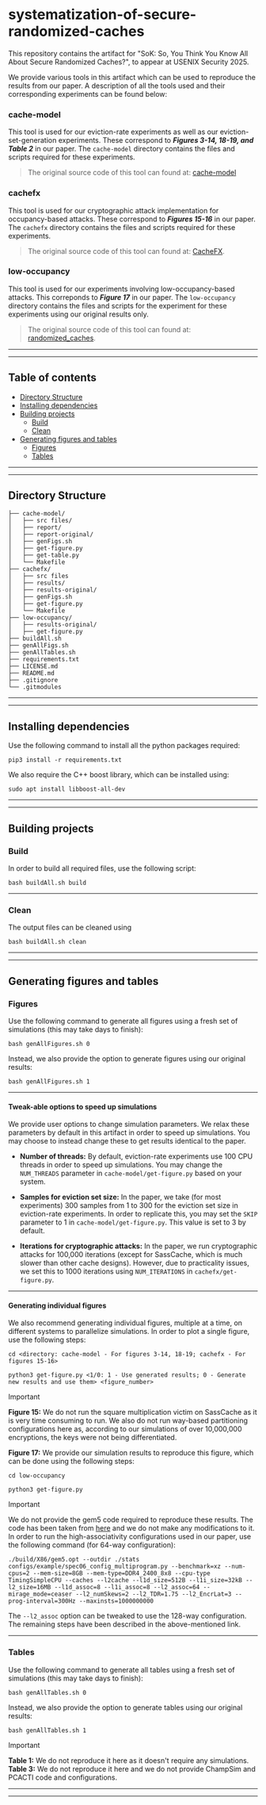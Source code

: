 # systematization-of-secure-randomized-caches

This repository contains the artifact for "SoK: So, You Think You Know All About Secure Randomized Caches?", to appear at USENIX Security 2025.

We provide various tools in this artifact which can be used to reproduce the results from our paper. A description of all the tools used and their corresponding experiments can be found below:

### cache-model

This tool is used for our eviction-rate experiments as well as our eviction-set-generation experiments. These correspond to **_Figures 3-14, 18-19, and Table 2_** in our paper. The `cache-model` directory contains the files and scripts required for these experiments.

> The original source code of this tool can found at: [cache-model](https://github.com/comparch-security/cache-model)

### cachefx

This tool is used for our cryptographic attack implementation for occupancy-based attacks. These correspond to **_Figures 15-16_** in our paper. The `cachefx` directory contains the files and scripts required for these experiments.

> The original source code of this tool can found at: [CacheFX](https://github.com/0xADE1A1DE/CacheFX).

### low-occupancy

This tool is used for our experiments involving low-occupancy-based attacks. This correponds to **_Figure 17_** in our paper. The `low-occupancy` directory contains the files and scripts for the experiment for these experiments using our original results only.

> The original source code of this tool can found at: [randomized_caches](https://github.com/SEAL-IIT-KGP/randomized_caches).

---
---

## Table of contents
* [Directory Structure](#directory-structure)
* [Installing dependencies](#installing-dependencies)
* [Building projects](#building-projects)
    * [Build](#build)
    * [Clean](#clean)
* [Generating figures and tables](#generating-figures-and-tables)
    * [Figures](#figures)
    * [Tables](#tables)

---
---

## Directory Structure

```
├── cache-model/
│   ├── src files/
│   ├── report/
│   ├── report-original/
│   ├── genFigs.sh
│   ├── get-figure.py
│   ├── get-table.py
│   └── Makefile
├── cachefx/
│   ├── src files
│   ├── results/
│   ├── results-original/
│   ├── genFigs.sh
│   ├── get-figure.py
│   └── Makefile
├── low-occupancy/
│   ├── results-original/
│   ├── get-figure.py
├── buildAll.sh
├── genAllFigs.sh
├── genAllTables.sh
├── requirements.txt
├── LICENSE.md
├── README.md
├── .gitignore
└── .gitmodules
```

---
---

## Installing dependencies

Use the following command to install all the python packages required:

```
pip3 install -r requirements.txt
```

We also require the C++ boost library, which can be installed using:

```
sudo apt install libboost-all-dev
```

---
---

## Building projects
### Build

In order to build all required files, use the following script:

```
bash buildAll.sh build
```

---

### Clean
The output files can be cleaned using

```
bash buildAll.sh clean
```

---
---

## Generating figures and tables
### Figures

Use the following command to generate all figures using a fresh set of simulations (this may take days to finish):

```
bash genAllFigures.sh 0
```

Instead, we also provide the option to generate figures using our original results:

```
bash genAllFigures.sh 1
```

---

#### Tweak-able options to speed up simulations

We provide user options to change simulation parameters. We relax these parameters by default in this artifact in order to speed up simulations. You may choose to instead change these to get results identical to the paper.

* **Number of threads:** By default, eviction-rate experiments use 100 CPU threads in order to speed up simulations. You may change the `NUM_THREADS` parameter in `cache-model/get-figure.py` based on your system.

* **Samples for eviction set size:** In the paper, we take (for most experiments) 300 samples from 1 to 300 for the eviction set size in eviction-rate experiments. In order to replicate this, you may set the `SKIP` parameter to 1 in `cache-model/get-figure.py`. This value is set to 3 by default.

* **Iterations for cryptographic attacks:** In the paper, we run cryptographic attacks for 100,000 iterations (except for SassCache, which is much slower than other cache designs). However, due to practicality issues, we set this to 1000 iterations using `NUM_ITERATIONS` in `cachefx/get-figure.py`.

---

#### Generating individual figures

We also recommend generating individual figures, multiple at a time, on different systems to parallelize simulations.
In order to plot a single figure, use the following steps:

```
cd <directory: cache-model - For figures 3-14, 18-19; cachefx - For figures 15-16>

python3 get-figure.py <1/0: 1 - Use generated results; 0 - Generate new results and use them> <figure_number>
```

> [!IMPORTANT] 
> **Figure 15:** We do not run the square multiplication victim on SassCache as it is very time consuming to run. We also do not run way-based partitioning configurations here as, according to our simulations of over 10,000,000 encryptions, the keys were not being differentiated.

**Figure 17:** We provide our simulation results to reproduce this figure, which can be done using the following steps:

```
cd low-occupancy

python3 get-figure.py
```

> [!IMPORTANT] 
> We do not provide the gem5 code required to reproduce these results. The code has been taken from [here](https://github.com/SEAL-IIT-KGP/randomized_caches/tree/main?tab=readme-ov-file) and we do not make any modifications to it. In order to run the high-associativity configurations used in our paper, use the following command (for 64-way configuration):

```
./build/X86/gem5.opt --outdir ./stats configs/example/spec06_config_multiprogram.py --benchmark=xz --num-cpus=2 --mem-size=8GB --mem-type=DDR4_2400_8x8 --cpu-type TimingSimpleCPU --caches --l2cache --l1d_size=512B --l1i_size=32kB --l2_size=16MB --l1d_assoc=8 --l1i_assoc=8 --l2_assoc=64 --mirage_mode=ceaser --l2_numSkews=2 --l2_TDR=1.75 --l2_EncrLat=3 --prog-interval=300Hz --maxinsts=1000000000 
```

The `--l2_assoc` option can be tweaked to use the 128-way configuration. The remaining steps have been described in the above-mentioned link.

---

### Tables

Use the following command to generate all tables using a fresh set of simulations (this may take days to finish):

```
bash genAllTables.sh 0
```

Instead, we also provide the option to generate tables using our original results:

```
bash genAllTables.sh 1
```

> [!IMPORTANT] 
> **Table 1:** We do not reproduce it here as it doesn't require any simulations.
> **Table 3:** We do not reproduce it here and we do not provide ChampSim and PCACTI code and configurations.

---
---
